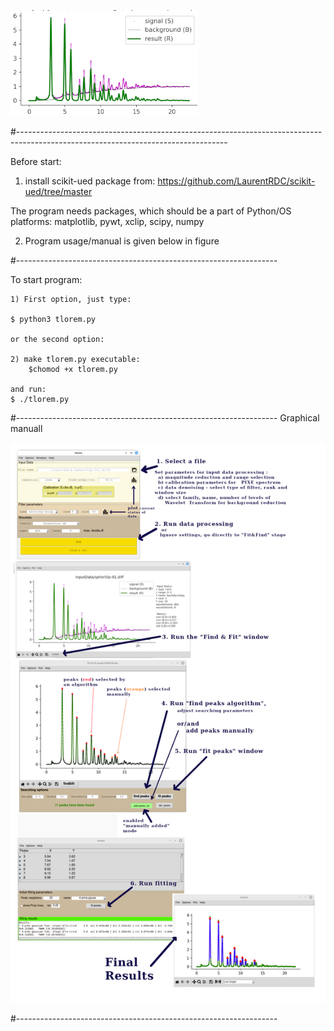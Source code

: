 

![tloremlogo](pictures/tloremlogo.png)

#----------------------------------------------------------------------------------------------------------------------------------

Before start:
1) install scikit-ued package from:
https://github.com/LaurentRDC/scikit-ued/tree/master

The program needs packages, which should be a part of Python/OS platforms: 
    matplotlib, pywt, xclip, scipy, numpy
    
2) Program usage/manual is given below in figure

#-----------------------------------------------------------------

To start program:

    1) First option, just type:

    $ python3 tlorem.py
    
    or the second option:

    2) make tlorem.py executable:
        $chomod +x tlorem.py
 
    and run:
    $ ./tlorem.py

#-----------------------------------------------------------------
Graphical manuall

![graphM](pictures/graph-manual.png)

#-----------------------------------------------------------------

